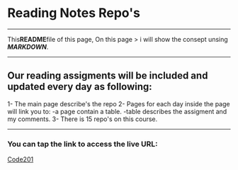 # Reading Notes Repo's

---

This**README**file of this page, On this page > i will show the consept unsing **_MARKDOWN_**.

---

## Our reading assigments will be included and updated every day as following:

1- The main page describe's the repo
2- Pages for each day inside the page will link you to:
-a page contain a table.
-table describes the assigment and my comments.
3- There is 15 repo's on this course.

---

### You can tap the link to access the live URL:

[Code201](https://odai92.github.io/reading-notes/)
